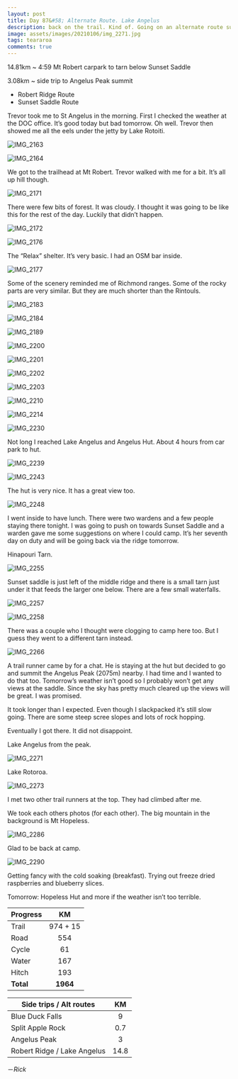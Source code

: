 ```yaml
---
layout: post
title: Day 87&#58; Alternate Route. Lake Angelus
description: back on the trail. Kind of. Going on an alternate route suggested by previous hikers. Up the Robert Ridge to Lake Angelus and a little bit more. 
image: assets/images/20210106/img_2271.jpg
tags: teararoa
comments: true
---
```


14.81km ~ 4:59 Mt Robert carpark to tarn below Sunset Saddle

3.08km ~ side trip to Angelus Peak summit

- Robert Ridge Route
- Sunset Saddle Route

Trevor took me to St Angelus in the morning. First I checked the weather at the DOC office. It’s good today but bad tomorrow. Oh well. Trevor then showed me all the eels under the jetty by Lake Rotoiti. 

![IMG_2163](/assets/images/20210106/img_2163.jpg)

![IMG_2164](/assets/images/20210106/img_2164.jpg)

We got to the trailhead at Mt Robert. Trevor walked with me for a bit. It’s all up hill though. 

![IMG_2171](/assets/images/20210106/img_2171.jpg)

There were few bits of forest. It was cloudy. I thought it was going to be like this for the rest of the day. Luckily that didn’t happen. 

![IMG_2172](/assets/images/20210106/img_2172.jpg)

![IMG_2176](/assets/images/20210106/img_2176.jpg)

The “Relax” shelter. It’s very basic. I had an OSM bar inside. 

![IMG_2177](/assets/images/20210106/img_2177.jpg)

Some of the scenery reminded me of Richmond ranges. Some of the rocky parts are very similar. But they are much shorter than the Rintouls. 

![IMG_2183](/assets/images/20210106/img_2183.jpg)

![IMG_2184](/assets/images/20210106/img_2184.jpg)

![IMG_2189](/assets/images/20210106/img_2189.jpg)

![IMG_2200](/assets/images/20210106/img_2200.jpg)

![IMG_2201](/assets/images/20210106/img_2201.jpg)

![IMG_2202](/assets/images/20210106/img_2202.jpg)

![IMG_2203](/assets/images/20210106/img_2203.jpg)

![IMG_2210](/assets/images/20210106/img_2210.jpg)

![IMG_2214](/assets/images/20210106/img_2214.jpg)

![IMG_2230](/assets/images/20210106/img_2230.jpg)

Not long I reached Lake Angelus and Angelus Hut. About 4 hours from car park to hut. 

![IMG_2239](/assets/images/20210106/img_2239.jpg)

![IMG_2243](/assets/images/20210106/img_2243.jpg)

The hut is very nice. It has a great view too. 

![IMG_2248](/assets/images/20210106/img_2248.jpg)

I went inside to have lunch. There were two wardens and a few people staying there tonight. I was going to push on towards Sunset Saddle and a warden gave me some suggestions on where I could camp. It’s her seventh day on duty and will be going back via the ridge tomorrow. 

Hinapouri Tarn. 

![IMG_2255](/assets/images/20210106/img_2255.jpg)

Sunset saddle is just left of the middle ridge and there is a small tarn just under it that feeds the larger one below. There are a few small waterfalls. 

![IMG_2257](/assets/images/20210106/img_2257.jpg)

![IMG_2258](/assets/images/20210106/img_2258.jpg)

There was a couple who I thought were clogging to camp here too. But I guess they went to a different tarn instead. 

![IMG_2266](/assets/images/20210106/img_2266.jpg)

A trail runner came by for a chat. He is staying at the hut but decided to go and summit the Angelus Peak (2075m) nearby. I had time and I wanted to do that too. Tomorrow’s weather isn’t good so I probably won’t get any views at the saddle. Since the sky has pretty much cleared up the views will be great. I was promised. 

It took longer than I expected. Even though I slackpacked it’s still slow going. There are some steep scree slopes and lots of rock hopping. 

Eventually I got there. It did not disappoint. 

Lake Angelus from the peak. 

![IMG_2271](/assets/images/20210106/img_2271.jpg)

Lake Rotoroa. 

![IMG_2273](/assets/images/20210106/img_2273.jpg)

I met two other trail runners at the top. They had climbed after me. 

We took each others photos (for each other). The big mountain in the background is Mt Hopeless. 

![IMG_2286](/assets/images/20210106/img_2286.jpg)

Glad to be back at camp. 

![IMG_2290](/assets/images/20210106/img_2290.jpg)

Getting fancy with the cold soaking (breakfast). Trying out freeze dried raspberries and blueberry slices. 

Tomorrow: Hopeless Hut and more if the weather isn’t too terrible. 



| Progress | KM |
| ---- |:----:|
| Trail | 974 + 15 |
| Road | 554 |
| Cycle | 61 |
| Water | 167 |
| Hitch | 193 |
| **Total** | **1964** |

| Side trips / Alt routes | KM |
| ---- |:----:|
| Blue Duck Falls | 9 |
| Split Apple Rock | 0.7 |
| Angelus Peak | 3 |
| Robert Ridge / Lake Angelus | 14.8 |

－_Rick_